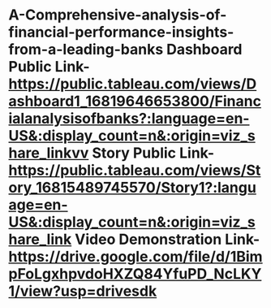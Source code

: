 # A-Comprehensive-analysis-of-financial-performance-insights-from-a-leading-banks                                                                                                                                                                                                                                                                         Dashboard Public Link-https://public.tableau.com/views/Dashboard1_16819646653800/Financialanalysisofbanks?:language=en-US&:display_count=n&:origin=viz_share_linkvv                                                                                                                                                                                  Story Public Link-https://public.tableau.com/views/Story_16815489745570/Story1?:language=en-US&:display_count=n&:origin=viz_share_link                                                                                                                                                                                                              Video Demonstration Link-https://drive.google.com/file/d/1BimpFoLgxhpvdoHXZQ84YfuPD_NcLKY1/view?usp=drivesdk
